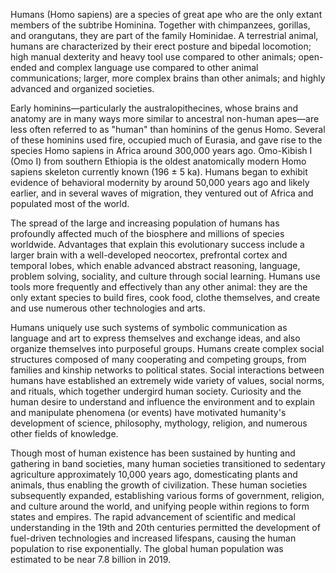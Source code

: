 Humans (Homo sapiens) are a species of great ape who are the only extant members of the subtribe Hominina. Together with chimpanzees, gorillas, and orangutans, they are part of the family Hominidae. A terrestrial animal, humans are characterized by their erect posture and bipedal locomotion; high manual dexterity and heavy tool use compared to other animals; open-ended and complex language use compared to other animal communications; larger, more complex brains than other animals; and highly advanced and organized societies.

Early hominins—particularly the australopithecines, whose brains and anatomy are in many ways more similar to ancestral non-human apes—are less often referred to as "human" than hominins of the genus Homo. Several of these hominins used fire, occupied much of Eurasia, and gave rise to the species Homo sapiens in Africa around 300,000 years ago. Omo-Kibish I (Omo I) from southern Ethiopia is the oldest anatomically modern Homo sapiens skeleton currently known (196 ± 5 ka). Humans began to exhibit evidence of behavioral modernity by around 50,000 years ago and likely earlier, and in several waves of migration, they ventured out of Africa and populated most of the world.

The spread of the large and increasing population of humans has profoundly affected much of the biosphere and millions of species worldwide. Advantages that explain this evolutionary success include a larger brain with a well-developed neocortex, prefrontal cortex and temporal lobes, which enable advanced abstract reasoning, language, problem solving, sociality, and culture through social learning. Humans use tools more frequently and effectively than any other animal: they are the only extant species to build fires, cook food, clothe themselves, and create and use numerous other technologies and arts.

Humans uniquely use such systems of symbolic communication as language and art to express themselves and exchange ideas, and also organize themselves into purposeful groups. Humans create complex social structures composed of many cooperating and competing groups, from families and kinship networks to political states. Social interactions between humans have established an extremely wide variety of values, social norms, and rituals, which together undergird human society. Curiosity and the human desire to understand and influence the environment and to explain and manipulate phenomena (or events) have motivated humanity's development of science, philosophy, mythology, religion, and numerous other fields of knowledge.

Though most of human existence has been sustained by hunting and gathering in band societies, many human societies transitioned to sedentary agriculture approximately 10,000 years ago, domesticating plants and animals, thus enabling the growth of civilization. These human societies subsequently expanded, establishing various forms of government, religion, and culture around the world, and unifying people within regions to form states and empires. The rapid advancement of scientific and medical understanding in the 19th and 20th centuries permitted the development of fuel-driven technologies and increased lifespans, causing the human population to rise exponentially. The global human population was estimated to be near 7.8 billion in 2019.
